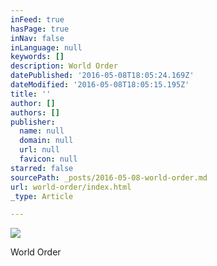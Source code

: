 ```yaml
---
inFeed: true
hasPage: true
inNav: false
inLanguage: null
keywords: []
description: World Order
datePublished: '2016-05-08T18:05:24.169Z'
dateModified: '2016-05-08T18:05:15.195Z'
title: ''
author: []
authors: []
publisher:
  name: null
  domain: null
  url: null
  favicon: null
starred: false
sourcePath: _posts/2016-05-08-world-order.md
url: world-order/index.html
_type: Article

---
```

![](https://the-grid-user-content.s3-us-west-2.amazonaws.com/459803aa-506c-42fa-ae70-3e3ecb357e00.jpg)

World Order